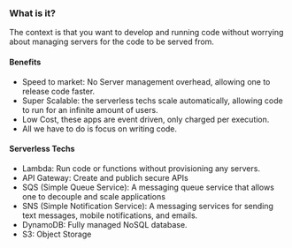 ### What is it?

The context is that you want to develop and running code without worrying about managing servers for the code to be served from.

#### Benefits

- Speed to market: No Server management overhead, allowing one to release code faster.
- Super Scalable: the serverless techs scale automatically, allowing code to run for an infinite amount of users.
- Low Cost, these apps are event driven, only charged per execution.
- All we have to do is focus on writing code.

#### Serverless Techs

- Lambda: Run code or functions without provisioning any servers.
- API Gateway: Create and publich secure APIs
- SQS (Simple Queue Service): A messaging queue service that allows one to decouple and scale applications
- SNS (Simple Notification Service): A messaging services for sending text messages, mobile notifications, and emails.
- DynamoDB: Fully managed NoSQL database.
- S3: Object Storage
